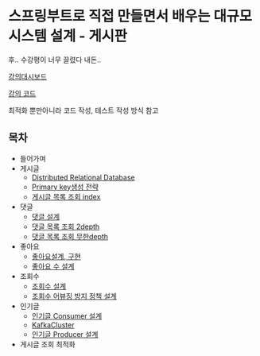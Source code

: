 # 스프링부트로 직접 만들면서 배우는 대규모 시스템 설계 - 게시판

후.. 수강평이 너무 끌렸다 내돈..

[강의대시보드](https://www.inflearn.com/course/%EC%8A%A4%ED%94%84%EB%A7%81%EB%B6%80%ED%8A%B8%EB%A1%9C-%EB%8C%80%EA%B7%9C%EB%AA%A8-%EC%8B%9C%EC%8A%A4%ED%85%9C%EC%84%A4%EA%B3%84-%EA%B2%8C%EC%8B%9C%ED%8C%90/dashboard)

[강의 코드](https://github.com/wjdrltjr5/kuke-board)

최적화 뿐만아니라 코드 작성, 테스트 작성 방식 참고

## 목차

-   들어가며
-   게시글
    -   [Distributed Relational Database](./게시글/Distributed%20Relational%20Database.md)
    -   [Primary key생성 전략](게시글/게시글%20Primary%20Key.md)
    -   [게시글 목록 조회 index](./게시글/게시글%20목록%20조회.md)
-   댓글
    -   [댓글 설계](./댓글/댓글%20설계.md)
    -   [댓글 목록 조회 2depth](./댓글/댓글%20목록%20조회%20-%202%20depth%20.md)
    -   [댓글 목록 조회 무한depth](./댓글/댓글%20목록%20조회%20-%20무한%20depth.md)
-   좋아요
    -   [좋아요설계, 구현](./좋아요/좋아요설계,%20구현.md)
    -   [좋아요 수 설계](./좋아요/좋아요%20수%20설계.md)
-   조회수
    -   [조회수 설계](./조회수/조회수%20설계.md)
    -   [조회수 어뷰징 방지 정책 설계](./조회수/조회수%20어뷰징%20방지%20정책%20설계.md)
-   인기글
    -   [인기글 Consumer 설계](./인기글/인기글%20Consumer%20설계.md)
    -   [KafkaCluster](./인기글/KafkaCluster.md)
    -   [인기글 Producer 설계](./인기글/인기글%20Producer%20설계.md)
-   게시글 조회 최적화
